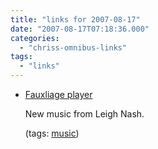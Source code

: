 ```yaml
---
title: "links for 2007-08-17"
date: "2007-08-17T07:18:36.000"
categories: 
  - "chriss-omnibus-links"
tags: 
  - "links"
---
```


- [Fauxliage player](http://www.nettwerk.com/player/fauxliage/player.html)
    
    New music from Leigh Nash.
    
    (tags: [music](http://del.icio.us/hubbsc/music))
